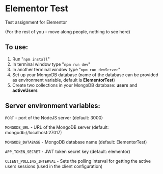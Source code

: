 # Elementor Test
Test assignment for Elementor

(For the rest of you - move along people, nothing to see here)

## To use:
  1. Run "`npm install`"
  2. In terminal window type "`npm run dev`"
  3. In another terminal window type "`npm run devServer`"
  4. Set up your MongoDB database (name of the database can be provided as environment variable, default is **ElementorTest**)
  5. Create two collections in your MongoDB database: **users** and **activeUsers** 
  
## Server environment variables:

`PORT` - port of the NodeJS server (default: 3000)

`MONGODB_URL` - URL of the MongoDB server (default: mongodb://localhost:27017)

`MONGODB_DATABASE` - MongoDB database name (default: ElementorTest)

`APP_TOKEN_SECRET` - JWT token secret key (default: elementor)

`CLIENT_POLLING_INTERVAL` - Sets the polling interval for getting the active users sessions (used in the client configuration)
